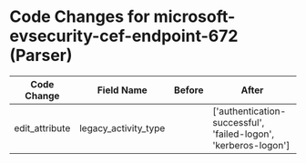 # Code Changes for microsoft-evsecurity-cef-endpoint-672 (Parser)

| Code Change | Field Name | Before | After |
|-------------|------------|--------|-------|
| edit_attribute | legacy_activity_type |  | ['authentication-successful', 'failed-logon', 'kerberos-logon'] |